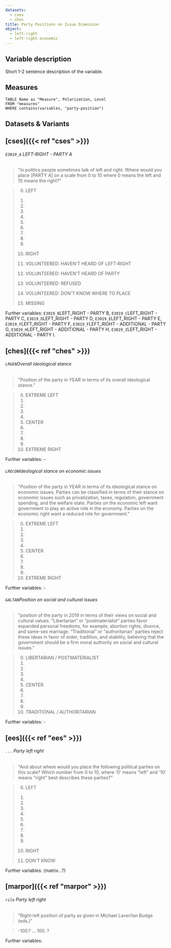 ```yaml
---
datasets:
  - cses
  - ches
title: Party Positions on Issue Dimension
object:
  - left-right
  - left-right-economic
---
```

## Variable description

Short 1-2 sentence description of the variable.
## Measures
```dataview
TABLE Name as "Measure", Polarization, Level
FROM "measures"
WHERE contains(variables, "party-position")
```
## Datasets & Variants
## [cses]({{< ref "cses" >}})
###### `E3019_A` LEFT-RIGHT - PARTY A
> "In politics people sometimes talk of left and right. Where would you place [PARTY A] on a scale from 0 to 10 where 0 means the left and 10 means the right?"

> 00. LEFT
> 01.
> 02.
> 03.
> 04.
> 05.
> 06.
> 07.
> 08.
> 09.
> 10. RIGHT
> 
> 95. VOLUNTEERED: HAVEN'T HEARD OF LEFT‐RIGHT
> 96. VOLUNTEERED: HAVEN'T HEARD OF PARTY
> 97. VOLUNTEERED: REFUSED
> 98. VOLUNTEERED: DON'T KNOW WHERE TO PLACE
> 99. MISSING

Further variables: `E3019_B`LEFT_RIGHT - PARTY B, `E3019_C`LEFT_RIGHT - PARTY C, `E3019_D`LEFT_RIGHT - PARTY D, `E3019_E`LEFT_RIGHT - PARTY E, `E3019_F`LEFT_RIGHT - PARTY F, `E3019_F`LEFT_RIGHT - ADDITIONAL - PARTY G, `E3019_H`LEFT_RIGHT - ADDITIONAL - PARTY H, `E3019_I`LEFT_RIGHT - ADDITIONAL - PARTY I.

## [ches]({{< ref "ches" >}})
###### `LRGEN`Overall ideological stance
> "Position of the party in YEAR in terms of its overall ideological stance."

> 0. EXTREME LEFT
> 1.
> 2.
> 3.
> 4.
> 5. CENTER
> 6.
> 7.
> 8.
> 9.
> 10. EXTREME RIGHT

Further variables: -

###### `LRECON`Ideological stance on economic issues
> "Position of the party in YEAR in terms of its ideological stance on economic issues. Parties can be classified in terms of their stance on economic issues such as privatization, taxes, regulation, government spending, and the welfare state. Parties on the economic left want government to play an active role in the economy. Parties on the economic right want a reduced role for government."

> 0. EXTREME LEFT
> 1.
> 2.
> 3.
> 4.
> 5. CENTER
> 6.
> 7.
> 8.
> 9.
> 10. EXTREME RIGHT 

Further variables: -

###### `GALTAN`Position on social and cultural issues
>"position of the party in 2019 in terms of their views on social and cultural values. “Libertarian” or “postmaterialist” parties favor expanded personal freedoms, for example, abortion rights, divorce, and same-sex marriage. “Traditional” or “authoritarian” parties reject these ideas in favor of order, tradition, and stability, believing that the government should be a firm moral authority on social and cultural issues."

> 0. LIBERTARIAN / POSTMATERIALIST
> 1.
> 2.
> 3.
> 4.
> 5. CENTER
> 6.
> 7.
> 8.
> 9.
> 10. TRADITIONAL / AUTHORITARIAN

Further variables: -

## [ees]({{< ref "ees" >}})
###### `...` Party left right
> "And about where would you place the following political parties on this scale? Which number from 0 to 10, where '0' means "left" and '10' means "right" best describes these parties?"

> 0. LEFT
> 1.
> 2.
> 3.
> 4.
> 5.
> 6.
> 7.
> 8.
> 9.
> 10. RIGHT
> 
> 99. DON'T KNOW

Further variables: (matrix...?)

## [marpor]({{< ref "marpor" >}})
###### `rile` Party left right
>"Right-left position of party as given in Michael Laver/Ian Budge (eds.)"

>-100.?
> ...
> 100. ?

Further variables: 